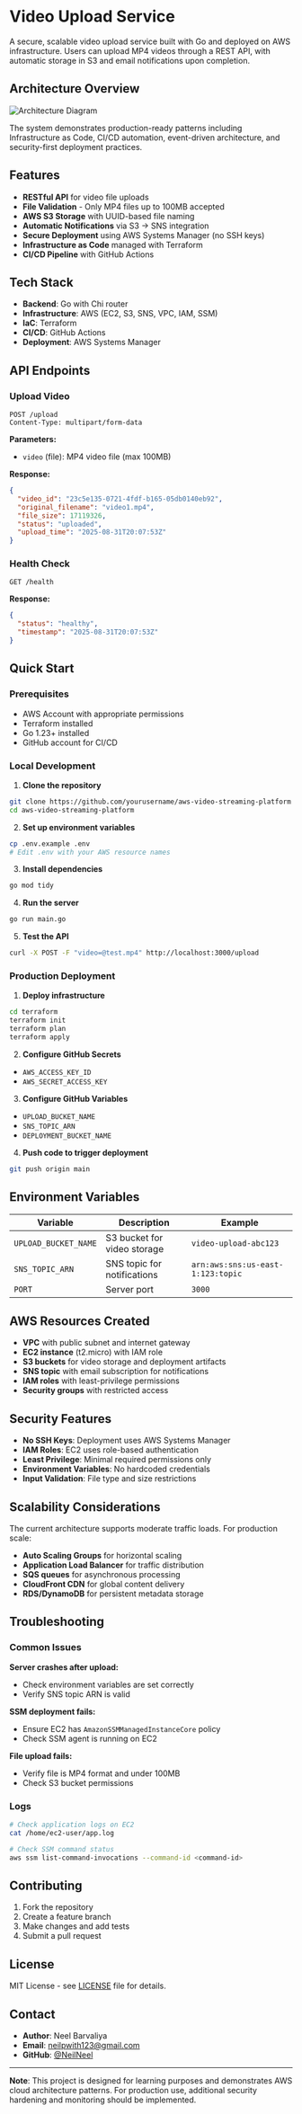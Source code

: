 # Video Upload Service

A secure, scalable video upload service built with Go and deployed on AWS infrastructure. Users can upload MP4 videos through a REST API, with automatic storage in S3 and email notifications upon completion.

## Architecture Overview

![Architecture Diagram](./architecture-diagram.png)

The system demonstrates production-ready patterns including Infrastructure as Code, CI/CD automation, event-driven architecture, and security-first deployment practices.

## Features

- **RESTful API** for video file uploads
- **File Validation** - Only MP4 files up to 100MB accepted
- **AWS S3 Storage** with UUID-based file naming
- **Automatic Notifications** via S3 → SNS integration
- **Secure Deployment** using AWS Systems Manager (no SSH keys)
- **Infrastructure as Code** managed with Terraform
- **CI/CD Pipeline** with GitHub Actions

## Tech Stack

- **Backend**: Go with Chi router
- **Infrastructure**: AWS (EC2, S3, SNS, VPC, IAM, SSM)
- **IaC**: Terraform
- **CI/CD**: GitHub Actions
- **Deployment**: AWS Systems Manager

## API Endpoints

### Upload Video
```http
POST /upload
Content-Type: multipart/form-data
```

**Parameters:**
- `video` (file): MP4 video file (max 100MB)

**Response:**
```json
{
  "video_id": "23c5e135-0721-4fdf-b165-05db0140eb92",
  "original_filename": "video1.mp4",
  "file_size": 17119326,
  "status": "uploaded",
  "upload_time": "2025-08-31T20:07:53Z"
}
```

### Health Check
```http
GET /health
```

**Response:**
```json
{
  "status": "healthy",
  "timestamp": "2025-08-31T20:07:53Z"
}
```

## Quick Start

### Prerequisites
- AWS Account with appropriate permissions
- Terraform installed
- Go 1.23+ installed
- GitHub account for CI/CD

### Local Development

1. **Clone the repository**
```bash
git clone https://github.com/yourusername/aws-video-streaming-platform
cd aws-video-streaming-platform
```

2. **Set up environment variables**
```bash
cp .env.example .env
# Edit .env with your AWS resource names
```

3. **Install dependencies**
```bash
go mod tidy
```

4. **Run the server**
```bash
go run main.go
```

5. **Test the API**
```bash
curl -X POST -F "video=@test.mp4" http://localhost:3000/upload
```

### Production Deployment

1. **Deploy infrastructure**
```bash
cd terraform
terraform init
terraform plan
terraform apply
```

2. **Configure GitHub Secrets**
- `AWS_ACCESS_KEY_ID`
- `AWS_SECRET_ACCESS_KEY`

3. **Configure GitHub Variables**
- `UPLOAD_BUCKET_NAME`
- `SNS_TOPIC_ARN`
- `DEPLOYMENT_BUCKET_NAME`

4. **Push code to trigger deployment**
```bash
git push origin main
```

## Environment Variables

| Variable | Description | Example |
|----------|-------------|---------|
| `UPLOAD_BUCKET_NAME` | S3 bucket for video storage | `video-upload-abc123` |
| `SNS_TOPIC_ARN` | SNS topic for notifications | `arn:aws:sns:us-east-1:123:topic` |
| `PORT` | Server port | `3000` |

## AWS Resources Created

- **VPC** with public subnet and internet gateway
- **EC2 instance** (t2.micro) with IAM role
- **S3 buckets** for video storage and deployment artifacts
- **SNS topic** with email subscription for notifications
- **IAM roles** with least-privilege permissions
- **Security groups** with restricted access

## Security Features

- **No SSH Keys**: Deployment uses AWS Systems Manager
- **IAM Roles**: EC2 uses role-based authentication
- **Least Privilege**: Minimal required permissions only
- **Environment Variables**: No hardcoded credentials
- **Input Validation**: File type and size restrictions

## Scalability Considerations

The current architecture supports moderate traffic loads. For production scale:

- **Auto Scaling Groups** for horizontal scaling
- **Application Load Balancer** for traffic distribution
- **SQS queues** for asynchronous processing
- **CloudFront CDN** for global content delivery
- **RDS/DynamoDB** for persistent metadata storage

## Troubleshooting

### Common Issues

**Server crashes after upload:**
- Check environment variables are set correctly
- Verify SNS topic ARN is valid

**SSM deployment fails:**
- Ensure EC2 has `AmazonSSMManagedInstanceCore` policy
- Check SSM agent is running on EC2

**File upload fails:**
- Verify file is MP4 format and under 100MB
- Check S3 bucket permissions

### Logs
```bash
# Check application logs on EC2
cat /home/ec2-user/app.log

# Check SSM command status
aws ssm list-command-invocations --command-id <command-id>
```

## Contributing

1. Fork the repository
2. Create a feature branch
3. Make changes and add tests
4. Submit a pull request

## License

MIT License - see [LICENSE](LICENSE) file for details.

## Contact

- **Author**: Neel Barvaliya
- **Email**: neilpwith123@gmail.com
- **GitHub**: [@NeilNeel](https://github.com/NeilNeel)

---

**Note**: This project is designed for learning purposes and demonstrates AWS cloud architecture patterns. For production use, additional security hardening and monitoring should be implemented.